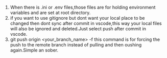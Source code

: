 1. When there is .ini or .env files,those files are for holding environment variables and are set at root directory.
2. if you want to use gitignore but dont want your local place to be changed then dont sync after commit in vscode,this way your local files will also be ignored and deleted.Just select push after commit in vscode.
3. git push origin <your_branch_name> -f
    this command is for forcing the push to the remote branch instead of pulling and then oushing again.Simple an sober.